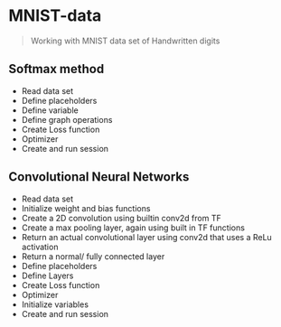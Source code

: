 # MNIST-data
> Working with MNIST data set of Handwritten digits
## Softmax method
- Read data set
- Define placeholders
- Define variable
- Define graph operations
- Create Loss function
- Optimizer
- Create and run session

## Convolutional Neural Networks
- Read data set 
- Initialize weight and bias functions
- Create a 2D convolution using builtin conv2d from TF
- Create a max pooling layer, again using built in TF functions
- Return an actual convolutional layer using conv2d that uses a ReLu activation
- Return a normal/ fully connected layer
- Define placeholders
- Define Layers
- Create Loss function
- Optimizer
- Initialize variables
- Create and run session

